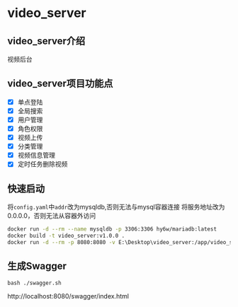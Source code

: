 # video_server

## video_server介绍
视频后台

## video_server项目功能点
- [x] 单点登陆
- [x] 全局搜索
- [x] 用户管理
- [x] 角色权限
- [x] 视频上传
- [x] 分类管理
- [x] 视频信息管理
- [x] 定时任务删除视频

## 快速启动
将`config.yaml`中`addr`改为mysqldb,否则无法与mysql容器连接
将服务地址改为0.0.0.0，否则无法从容器外访问
```bash
docker run -d --rm --name mysqldb -p 3306:3306 hy6w/mariadb:latest
docker build -t video_server:v1.0.0 .
docker run -d --rm -p 8080:8080 -v E:\Desktop\video_server:/app/video_server --name video_server_project --link MySQL:mysqldb video_server:v1.0.0
```

## 生成Swagger
```shell
bash ./swagger.sh
```
http://localhost:8080/swagger/index.html


